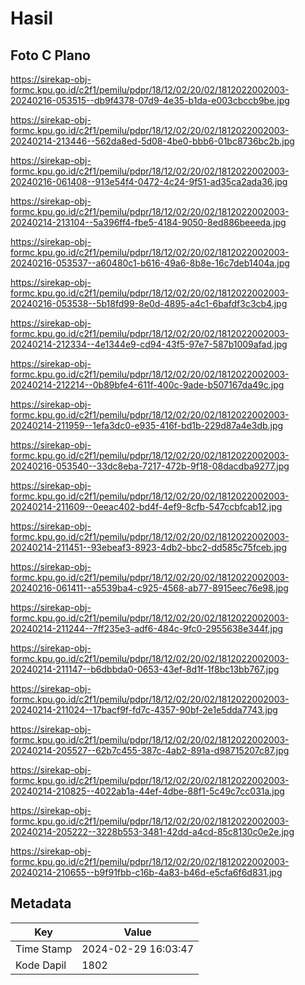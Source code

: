 # Hasil

## Foto C Plano

https://sirekap-obj-formc.kpu.go.id/c2f1/pemilu/pdpr/18/12/02/20/02/1812022002003-20240216-053515--db9f4378-07d9-4e35-b1da-e003cbccb9be.jpg

https://sirekap-obj-formc.kpu.go.id/c2f1/pemilu/pdpr/18/12/02/20/02/1812022002003-20240214-213446--562da8ed-5d08-4be0-bbb6-01bc8736bc2b.jpg

https://sirekap-obj-formc.kpu.go.id/c2f1/pemilu/pdpr/18/12/02/20/02/1812022002003-20240216-061408--913e54f4-0472-4c24-9f51-ad35ca2ada36.jpg

https://sirekap-obj-formc.kpu.go.id/c2f1/pemilu/pdpr/18/12/02/20/02/1812022002003-20240214-213104--5a396ff4-fbe5-4184-9050-8ed886beeeda.jpg

https://sirekap-obj-formc.kpu.go.id/c2f1/pemilu/pdpr/18/12/02/20/02/1812022002003-20240216-053537--a60480c1-b616-49a6-8b8e-16c7deb1404a.jpg

https://sirekap-obj-formc.kpu.go.id/c2f1/pemilu/pdpr/18/12/02/20/02/1812022002003-20240216-053538--5b18fd99-8e0d-4895-a4c1-6bafdf3c3cb4.jpg

https://sirekap-obj-formc.kpu.go.id/c2f1/pemilu/pdpr/18/12/02/20/02/1812022002003-20240214-212334--4e1344e9-cd94-43f5-97e7-587b1009afad.jpg

https://sirekap-obj-formc.kpu.go.id/c2f1/pemilu/pdpr/18/12/02/20/02/1812022002003-20240214-212214--0b89bfe4-611f-400c-9ade-b507167da49c.jpg

https://sirekap-obj-formc.kpu.go.id/c2f1/pemilu/pdpr/18/12/02/20/02/1812022002003-20240214-211959--1efa3dc0-e935-416f-bd1b-229d87a4e3db.jpg

https://sirekap-obj-formc.kpu.go.id/c2f1/pemilu/pdpr/18/12/02/20/02/1812022002003-20240216-053540--33dc8eba-7217-472b-9f18-08dacdba9277.jpg

https://sirekap-obj-formc.kpu.go.id/c2f1/pemilu/pdpr/18/12/02/20/02/1812022002003-20240214-211609--0eeac402-bd4f-4ef9-8cfb-547ccbfcab12.jpg

https://sirekap-obj-formc.kpu.go.id/c2f1/pemilu/pdpr/18/12/02/20/02/1812022002003-20240214-211451--93ebeaf3-8923-4db2-bbc2-dd585c75fceb.jpg

https://sirekap-obj-formc.kpu.go.id/c2f1/pemilu/pdpr/18/12/02/20/02/1812022002003-20240216-061411--a5539ba4-c925-4568-ab77-8915eec76e98.jpg

https://sirekap-obj-formc.kpu.go.id/c2f1/pemilu/pdpr/18/12/02/20/02/1812022002003-20240214-211244--7ff235e3-adf6-484c-9fc0-2955638e344f.jpg

https://sirekap-obj-formc.kpu.go.id/c2f1/pemilu/pdpr/18/12/02/20/02/1812022002003-20240214-211147--b6dbbda0-0653-43ef-8d1f-1f8bc13bb767.jpg

https://sirekap-obj-formc.kpu.go.id/c2f1/pemilu/pdpr/18/12/02/20/02/1812022002003-20240214-211024--17bacf9f-fd7c-4357-90bf-2e1e5dda7743.jpg

https://sirekap-obj-formc.kpu.go.id/c2f1/pemilu/pdpr/18/12/02/20/02/1812022002003-20240214-205527--62b7c455-387c-4ab2-891a-d98715207c87.jpg

https://sirekap-obj-formc.kpu.go.id/c2f1/pemilu/pdpr/18/12/02/20/02/1812022002003-20240214-210825--4022ab1a-44ef-4dbe-88f1-5c49c7cc031a.jpg

https://sirekap-obj-formc.kpu.go.id/c2f1/pemilu/pdpr/18/12/02/20/02/1812022002003-20240214-205222--3228b553-3481-42dd-a4cd-85c8130c0e2e.jpg

https://sirekap-obj-formc.kpu.go.id/c2f1/pemilu/pdpr/18/12/02/20/02/1812022002003-20240214-210655--b9f91fbb-c16b-4a83-b46d-e5cfa6f6d831.jpg


## Metadata

| Key        | Value               |
| ---------- | ------------------- |
| Time Stamp | 2024-02-29 16:03:47 |
| Kode Dapil | 1802                |



